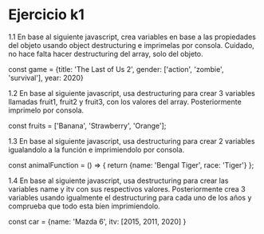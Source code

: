 # Ejercicio k1

1.1 En base al siguiente javascript, crea variables en base a las propiedades
del objeto usando object destructuring e imprimelas por consola. Cuidado,
no hace falta hacer destructuring del array, solo del objeto.

const game = {title: 'The Last of Us 2', gender: ['action', 'zombie', 'survival'], year: 2020}

1.2 En base al siguiente javascript, usa destructuring para crear 3 variables
llamadas fruit1, fruit2 y fruit3, con los valores del array. Posteriormente
imprimelo por consola.

const fruits = ['Banana', 'Strawberry', 'Orange'];

1.3 En base al siguiente javascript, usa destructuring para crear 2
variables igualandolo a la función e imprimiendolo por consola.

const animalFunction = () => {
    return {name: 'Bengal Tiger', race: 'Tiger'}
};

1.4 En base al siguiente javascript, usa destructuring para crear las variables name y itv con sus respectivos valores. Posteriormente crea 3 variables usando igualmente el destructuring para cada uno de los años y comprueba que todo esta bien imprimiendolo.

const car = {name: 'Mazda 6', itv: [2015, 2011, 2020] }